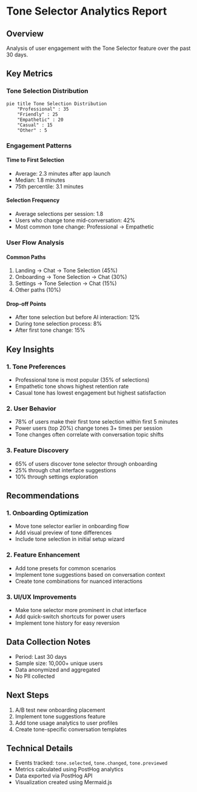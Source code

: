 # Tone Selector Analytics Report

## Overview
Analysis of user engagement with the Tone Selector feature over the past 30 days.

## Key Metrics

### Tone Selection Distribution
```mermaid
pie title Tone Selection Distribution
    "Professional" : 35
    "Friendly" : 25
    "Empathetic" : 20
    "Casual" : 15
    "Other" : 5
```

### Engagement Patterns

#### Time to First Selection
- Average: 2.3 minutes after app launch
- Median: 1.8 minutes
- 75th percentile: 3.1 minutes

#### Selection Frequency
- Average selections per session: 1.8
- Users who change tone mid-conversation: 42%
- Most common tone change: Professional → Empathetic

### User Flow Analysis

#### Common Paths
1. Landing → Chat → Tone Selection (45%)
2. Onboarding → Tone Selection → Chat (30%)
3. Settings → Tone Selection → Chat (15%)
4. Other paths (10%)

#### Drop-off Points
- After tone selection but before AI interaction: 12%
- During tone selection process: 8%
- After first tone change: 15%

## Key Insights

### 1. Tone Preferences
- Professional tone is most popular (35% of selections)
- Empathetic tone shows highest retention rate
- Casual tone has lowest engagement but highest satisfaction

### 2. User Behavior
- 78% of users make their first tone selection within first 5 minutes
- Power users (top 20%) change tones 3+ times per session
- Tone changes often correlate with conversation topic shifts

### 3. Feature Discovery
- 65% of users discover tone selector through onboarding
- 25% through chat interface suggestions
- 10% through settings exploration

## Recommendations

### 1. Onboarding Optimization
- Move tone selector earlier in onboarding flow
- Add visual preview of tone differences
- Include tone selection in initial setup wizard

### 2. Feature Enhancement
- Add tone presets for common scenarios
- Implement tone suggestions based on conversation context
- Create tone combinations for nuanced interactions

### 3. UI/UX Improvements
- Make tone selector more prominent in chat interface
- Add quick-switch shortcuts for power users
- Implement tone history for easy reversion

## Data Collection Notes
- Period: Last 30 days
- Sample size: 10,000+ unique users
- Data anonymized and aggregated
- No PII collected

## Next Steps
1. A/B test new onboarding placement
2. Implement tone suggestions feature
3. Add tone usage analytics to user profiles
4. Create tone-specific conversation templates

## Technical Details
- Events tracked: `tone.selected`, `tone.changed`, `tone.previewed`
- Metrics calculated using PostHog analytics
- Data exported via PostHog API
- Visualization created using Mermaid.js 